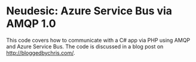 Neudesic: Azure Service Bus via AMQP 1.0
================
This code covers how to communicate with a C# app via PHP using AMQP and Azure Service Bus.  The code is discussed in a blog post on http://bloggedbychris.com/.
